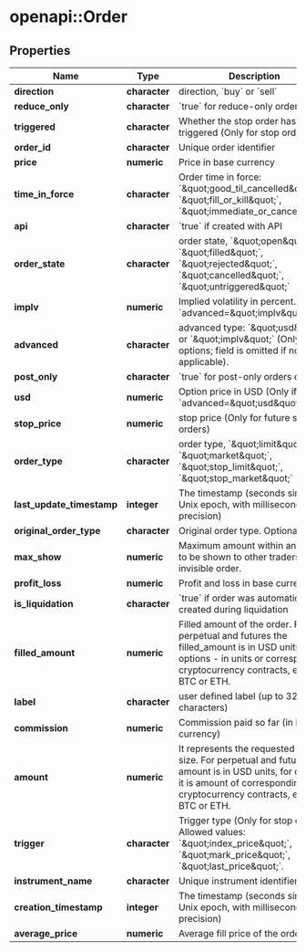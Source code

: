 # openapi::Order

## Properties
Name | Type | Description | Notes
------------ | ------------- | ------------- | -------------
**direction** | **character** | direction, &#x60;buy&#x60; or &#x60;sell&#x60; | 
**reduce_only** | **character** | &#x60;true&#x60; for reduce-only orders only | [optional] 
**triggered** | **character** | Whether the stop order has been triggered (Only for stop orders) | [optional] 
**order_id** | **character** | Unique order identifier | 
**price** | **numeric** | Price in base currency | 
**time_in_force** | **character** | Order time in force: &#x60;\&quot;good_til_cancelled\&quot;&#x60;, &#x60;\&quot;fill_or_kill\&quot;&#x60;, &#x60;\&quot;immediate_or_cancel\&quot;&#x60; | 
**api** | **character** | &#x60;true&#x60; if created with API | 
**order_state** | **character** | order state, &#x60;\&quot;open\&quot;&#x60;, &#x60;\&quot;filled\&quot;&#x60;, &#x60;\&quot;rejected\&quot;&#x60;, &#x60;\&quot;cancelled\&quot;&#x60;, &#x60;\&quot;untriggered\&quot;&#x60; | 
**implv** | **numeric** | Implied volatility in percent. (Only if &#x60;advanced&#x3D;\&quot;implv\&quot;&#x60;) | [optional] 
**advanced** | **character** | advanced type: &#x60;\&quot;usd\&quot;&#x60; or &#x60;\&quot;implv\&quot;&#x60; (Only for options; field is omitted if not applicable).  | [optional] 
**post_only** | **character** | &#x60;true&#x60; for post-only orders only | 
**usd** | **numeric** | Option price in USD (Only if &#x60;advanced&#x3D;\&quot;usd\&quot;&#x60;) | [optional] 
**stop_price** | **numeric** | stop price (Only for future stop orders) | [optional] 
**order_type** | **character** | order type, &#x60;\&quot;limit\&quot;&#x60;, &#x60;\&quot;market\&quot;&#x60;, &#x60;\&quot;stop_limit\&quot;&#x60;, &#x60;\&quot;stop_market\&quot;&#x60; | 
**last_update_timestamp** | **integer** | The timestamp (seconds since the Unix epoch, with millisecond precision) | 
**original_order_type** | **character** | Original order type. Optional field | [optional] 
**max_show** | **numeric** | Maximum amount within an order to be shown to other traders, 0 for invisible order. | 
**profit_loss** | **numeric** | Profit and loss in base currency. | [optional] 
**is_liquidation** | **character** | &#x60;true&#x60; if order was automatically created during liquidation | 
**filled_amount** | **numeric** | Filled amount of the order. For perpetual and futures the filled_amount is in USD units, for options - in units or corresponding cryptocurrency contracts, e.g., BTC or ETH. | [optional] 
**label** | **character** | user defined label (up to 32 characters) | 
**commission** | **numeric** | Commission paid so far (in base currency) | [optional] 
**amount** | **numeric** | It represents the requested order size. For perpetual and futures the amount is in USD units, for options it is amount of corresponding cryptocurrency contracts, e.g., BTC or ETH. | [optional] 
**trigger** | **character** | Trigger type (Only for stop orders). Allowed values: &#x60;\&quot;index_price\&quot;&#x60;, &#x60;\&quot;mark_price\&quot;&#x60;, &#x60;\&quot;last_price\&quot;&#x60;. | [optional] 
**instrument_name** | **character** | Unique instrument identifier | [optional] 
**creation_timestamp** | **integer** | The timestamp (seconds since the Unix epoch, with millisecond precision) | 
**average_price** | **numeric** | Average fill price of the order | [optional] 


